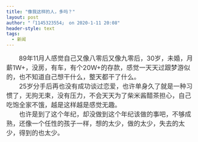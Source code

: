 ```yaml
---
title: "像我这样的人，多吗？"
layout: post
author: "「1145323554」 on 2020-1-11 20:08"
header-style: text
tags:
  - 新闻
---
```


<head></head>
<body>
 <font style="color:rgb(51, 51, 51)"><font face="&amp;quot"><font style="font-size:17px">&nbsp; &nbsp;&nbsp; &nbsp; 89年11月人感觉自己又像八零后又像九零后，30岁，未婚，月薪1W+，没房，有车，有个20W+的存款，感觉一天天过跟梦游似的，也不知道自己想干什么，整天都干了什么。<br> 　　25岁分手后再也没有成功谈过恋爱，也许单身久了就是一种习惯了，无拘无束，没有压力，不会天天为了柴米酱醋茶担心，自己吃饱全家不饿，越是这样越是感觉无趣。<br> 　　也许是到了这个年纪，却没做到这个年纪该做的事吧，不够成熟，还像一个任性的孩子一样，想的太少，做的太少，失去的太少，得到的也太少。</font></font></font>
 <br> 
 <div align="center"> 
  <font style="color:rgb(153, 153, 153)"><font face="&amp;quot"><br> </font></font> 
 </div>
 <br> 
 <br>
</body>



